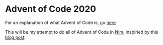 # Advent of Code 2020

For an explanation of what Advent of Code is, go [here](https://adventofcode.com/2019/about)

This will be my attempt to do all of Advent of Code in [Nim](https://nim-lang.org/), inspiried by this [blog post](https://secbytes.net/Implant-Roulette-Part-1:-Nimplant).
